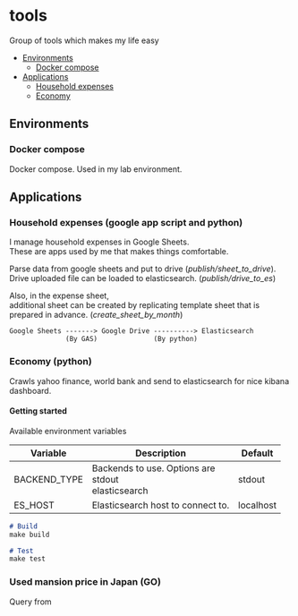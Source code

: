 # tools
Group of tools which makes my life easy

* [Environments](#environments)
  * [Docker compose](#docker-compose)
* [Applications](#applications)
  * [Household expenses](#household-expenses)
  * [Economy](#economy)

## Environments
### Docker compose
Docker compose. Used in my lab environment.

## Applications
### Household expenses (google app script and python)
I manage household expenses in Google Sheets.   
These are apps used by me that makes things comfortable.

Parse data from google sheets and put to drive (_publish/sheet_to_drive_).  
Drive uploaded file can be loaded to elasticsearch. (_publish/drive_to_es_)

Also, in the expense sheet,   
additional sheet can be created by replicating template sheet that is prepared in advance.
(_create_sheet_by_month_)

```
Google Sheets -------> Google Drive ----------> Elasticsearch
              (By GAS)              (By python)
```

### Economy (python)
Crawls yahoo finance, world bank and send to elasticsearch for nice kibana dashboard.

#### Getting started

Available environment variables

| Variable    | Description                                             | Default    |
|-----|---------------------------------------------------------|-----|
| BACKEND_TYPE    | Backends to use. Options are<br>stdout<br>elasticsearch | stdout    |
| ES_HOST    | Elasticsearch host to connect to.                       | localhost    |


```markdown
# Build
make build

# Test
make test
```

### Used mansion price in Japan (GO)
Query from 